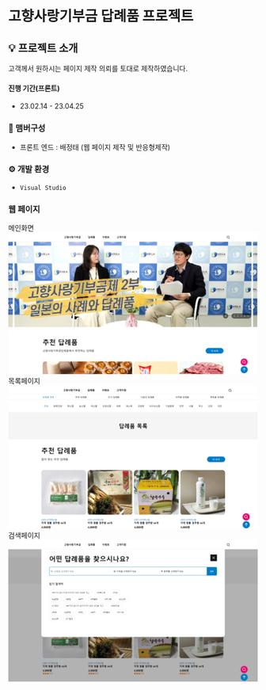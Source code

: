 # 고향사랑기부금 답례품 프로젝트

## 💡 프로젝트 소개

고객께서 원하시는 페이지 제작 의뢰를 토대로 제작하였습니다.

#### 진행 기간(프론트)

- 23.02.14 - 23.04.25

### 🧙 맴버구성

- 프론트 엔드 : 배정태 (웹 페이지 제작 및 반응형제작)

### ⚙️ 개발 환경

- `Visual Studio`

### 웹 페이지

메인화면
<img src="./웹 페이지/메인페이지.PNG">
목록페이지
<img src="./웹 페이지/목록 페이지.PNG">
검색페이지
<img src="./웹 페이지/검색 페이지.PNG">
